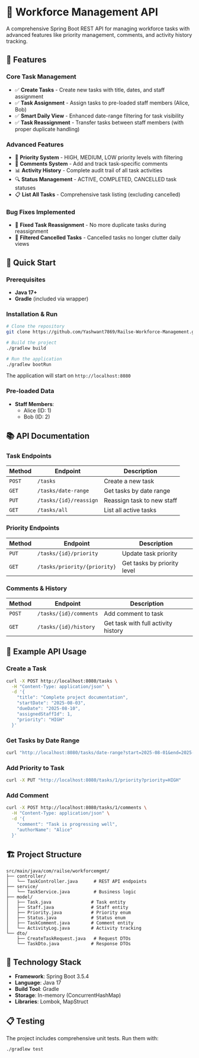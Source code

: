 # 🏢 Workforce Management API

A comprehensive Spring Boot REST API for managing workforce tasks with advanced features like priority management, comments, and activity history tracking.

## 🌟 Features

### Core Task Management
- ✅ **Create Tasks** - Create new tasks with title, dates, and staff assignment
- ✅ **Task Assignment** - Assign tasks to pre-loaded staff members (Alice, Bob)
- ✅ **Smart Daily View** - Enhanced date-range filtering for task visibility
- ✅ **Task Reassignment** - Transfer tasks between staff members (with proper duplicate handling)

### Advanced Features
- 🎯 **Priority System** - HIGH, MEDIUM, LOW priority levels with filtering
- 💬 **Comments System** - Add and track task-specific comments
- 📊 **Activity History** - Complete audit trail of all task activities
- 🔍 **Status Management** - ACTIVE, COMPLETED, CANCELLED task statuses
- 📋 **List All Tasks** - Comprehensive task listing (excluding cancelled)

### Bug Fixes Implemented
- 🐛 **Fixed Task Reassignment** - No more duplicate tasks during reassignment
- 🐛 **Filtered Cancelled Tasks** - Cancelled tasks no longer clutter daily views

## 🚀 Quick Start

### Prerequisites
- **Java 17+**
- **Gradle** (included via wrapper)

### Installation & Run
```bash
# Clone the repository
git clone https://github.com/Yashwant7869/Railse-Workforce-Management.git

# Build the project
./gradlew build

# Run the application
./gradlew bootRun
```

The application will start on `http://localhost:8080`

### Pre-loaded Data
- **Staff Members**: 
  - Alice (ID: 1)
  - Bob (ID: 2)

## 📚 API Documentation

### Task Endpoints

| Method | Endpoint | Description |
|--------|----------|-------------|
| `POST` | `/tasks` | Create a new task |
| `GET` | `/tasks/date-range` | Get tasks by date range |
| `PUT` | `/tasks/{id}/reassign` | Reassign task to new staff |
| `GET` | `/tasks/all` | List all active tasks |

### Priority Endpoints

| Method | Endpoint | Description |
|--------|----------|-------------|
| `PUT` | `/tasks/{id}/priority` | Update task priority |
| `GET` | `/tasks/priority/{priority}` | Get tasks by priority level |

### Comments & History

| Method | Endpoint | Description |
|--------|----------|-------------|
| `POST` | `/tasks/{id}/comments` | Add comment to task |
| `GET` | `/tasks/{id}/history` | Get task with full activity history |

## 📝 Example API Usage

### Create a Task
```bash
curl -X POST http://localhost:8080/tasks \
  -H "Content-Type: application/json" \
  -d '{
    "title": "Complete project documentation",
    "startDate": "2025-08-03",
    "dueDate": "2025-08-10",
    "assignedStaffId": 1,
    "priority": "HIGH"
  }'
```

### Get Tasks by Date Range
```bash
curl "http://localhost:8080/tasks/date-range?start=2025-08-01&end=2025-08-31"
```

### Add Priority to Task
```bash
curl -X PUT "http://localhost:8080/tasks/1/priority?priority=HIGH"
```

### Add Comment
```bash
curl -X POST http://localhost:8080/tasks/1/comments \
  -H "Content-Type: application/json" \
  -d '{
    "comment": "Task is progressing well",
    "authorName": "Alice"
  }'
```

## 🏗️ Project Structure

```
src/main/java/com/railse/workforcemgmt/
├── controller/
│   └── TaskController.java      # REST API endpoints
├── service/
│   └── TaskService.java         # Business logic
├── model/
│   ├── Task.java               # Task entity
│   ├── Staff.java              # Staff entity
│   ├── Priority.java           # Priority enum
│   ├── Status.java             # Status enum
│   ├── TaskComment.java        # Comment entity
│   └── ActivityLog.java        # Activity tracking
└── dto/
    ├── CreateTaskRequest.java   # Request DTOs
    └── TaskDto.java            # Response DTOs
```

## 🔧 Technology Stack

- **Framework**: Spring Boot 3.5.4
- **Language**: Java 17
- **Build Tool**: Gradle
- **Storage**: In-memory (ConcurrentHashMap)
- **Libraries**: Lombok, MapStruct

## 📋 Testing

The project includes comprehensive unit tests. Run them with:

```bash
./gradlew test
```
